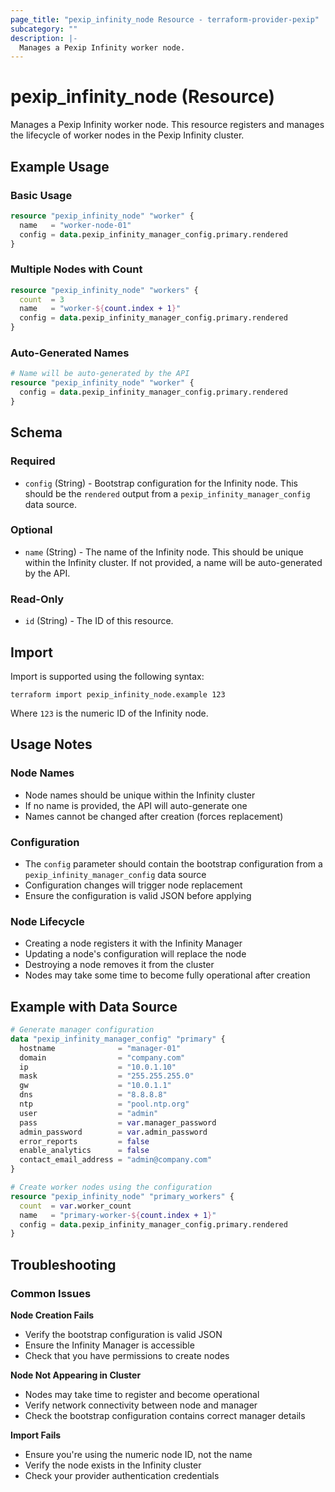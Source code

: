 ```yaml
---
page_title: "pexip_infinity_node Resource - terraform-provider-pexip"
subcategory: ""
description: |-
  Manages a Pexip Infinity worker node.
---
```


# pexip_infinity_node (Resource)

Manages a Pexip Infinity worker node. This resource registers and manages the lifecycle of worker nodes in the Pexip Infinity cluster.

## Example Usage

### Basic Usage

```terraform
resource "pexip_infinity_node" "worker" {
  name   = "worker-node-01"
  config = data.pexip_infinity_manager_config.primary.rendered
}
```

### Multiple Nodes with Count

```terraform
resource "pexip_infinity_node" "workers" {
  count  = 3
  name   = "worker-${count.index + 1}"
  config = data.pexip_infinity_manager_config.primary.rendered
}
```

### Auto-Generated Names

```terraform
# Name will be auto-generated by the API
resource "pexip_infinity_node" "worker" {
  config = data.pexip_infinity_manager_config.primary.rendered
}
```

## Schema

### Required

- `config` (String) - Bootstrap configuration for the Infinity node. This should be the `rendered` output from a `pexip_infinity_manager_config` data source.

### Optional

- `name` (String) - The name of the Infinity node. This should be unique within the Infinity cluster. If not provided, a name will be auto-generated by the API.

### Read-Only

- `id` (String) - The ID of this resource.

## Import

Import is supported using the following syntax:

```shell
terraform import pexip_infinity_node.example 123
```

Where `123` is the numeric ID of the Infinity node.

## Usage Notes

### Node Names
- Node names should be unique within the Infinity cluster
- If no name is provided, the API will auto-generate one
- Names cannot be changed after creation (forces replacement)

### Configuration
- The `config` parameter should contain the bootstrap configuration from a `pexip_infinity_manager_config` data source
- Configuration changes will trigger node replacement
- Ensure the configuration is valid JSON before applying

### Node Lifecycle
- Creating a node registers it with the Infinity Manager
- Updating a node's configuration will replace the node
- Destroying a node removes it from the cluster
- Nodes may take some time to become fully operational after creation

## Example with Data Source

```terraform
# Generate manager configuration
data "pexip_infinity_manager_config" "primary" {
  hostname              = "manager-01"
  domain                = "company.com"
  ip                    = "10.0.1.10"
  mask                  = "255.255.255.0"
  gw                    = "10.0.1.1"
  dns                   = "8.8.8.8"
  ntp                   = "pool.ntp.org"
  user                  = "admin"
  pass                  = var.manager_password
  admin_password        = var.admin_password
  error_reports         = false
  enable_analytics      = false
  contact_email_address = "admin@company.com"
}

# Create worker nodes using the configuration
resource "pexip_infinity_node" "primary_workers" {
  count  = var.worker_count
  name   = "primary-worker-${count.index + 1}"
  config = data.pexip_infinity_manager_config.primary.rendered
}
```

## Troubleshooting

### Common Issues

**Node Creation Fails**
- Verify the bootstrap configuration is valid JSON
- Ensure the Infinity Manager is accessible
- Check that you have permissions to create nodes

**Node Not Appearing in Cluster**
- Nodes may take time to register and become operational
- Verify network connectivity between node and manager
- Check the bootstrap configuration contains correct manager details

**Import Fails**
- Ensure you're using the numeric node ID, not the name
- Verify the node exists in the Infinity cluster
- Check your provider authentication credentials